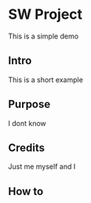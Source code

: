 # SW Project
This is a simple demo
## Intro
This is a short example
## Purpose
I dont know
## Credits
Just me myself and I
## How to
